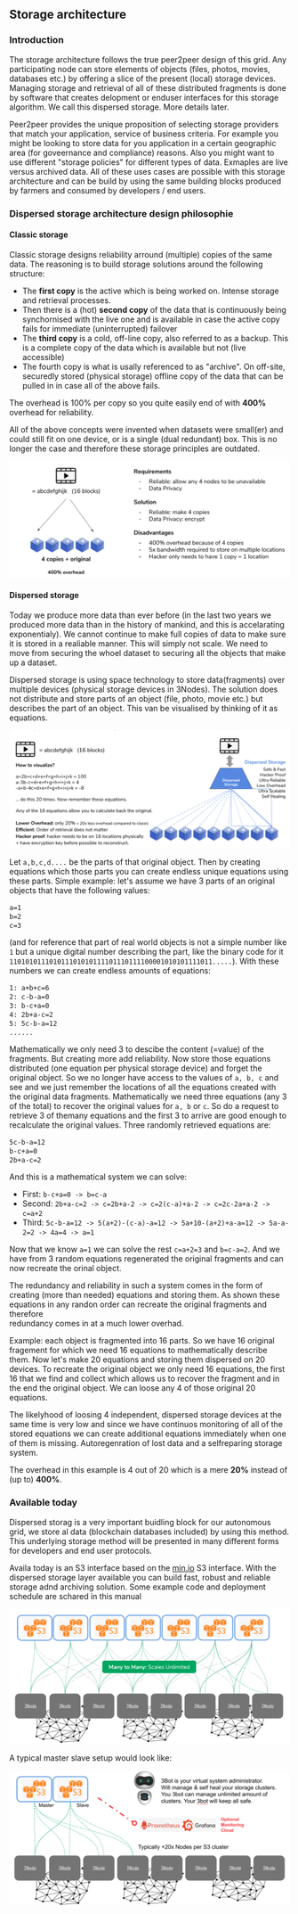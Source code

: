 ## Storage architecture

### Introduction
The storage architecture follows the true peer2peer design of this grid.  Any participating node can store elements of objects (files, photos, movies, databases etc.) by offering a slice of the present (local) storage devices. Managing storage and retrieval of all of these distributed fragments is done by software that creates delopment or enduser interfaces for this storage algorithm.  We call this dispersed storage.  More details later.

Peer2peer provides the unique proposition of selecting storage providers that match your application, service of business criteria. For example you might be looking to store data for you application in a certain geographic area (for goveernance and compliance) reasons.  Also you might want to use different "storage policies" for different types of data.  Exmaples are live versus archived data.  All  of these uses cases are possible with this storage architecture and can be build by using the same building blocks produced by farmers and consumed by developers / end users.

### Dispersed storage architecture design philosophie

#### Classic storage

Classic storage designs reliability arround (multiple) copies of the same data. The reasoning is to build storage solutions around the following structure:
- The **first copy** is the active which is being worked on.  Intense storage and retrieval processes.
- Then there is a (hot) **second copy** of the data that is continuously being synchornised with the live one and is available in case the active copy fails for immediate (uninterrupted) failover
- The **third copy** is a cold, off-line copy, also referred to as a backup.  This is a complete copy of the data which is available but not (live accessible)
- The fourth copy is what is usally referenced to as "archive".  On off-site, securedly stored (physical storage) offline copy of the data that can be pulled in in case all of the above fails.

The overhead is 100% per copy so you quite easily end of with **400%** overhead for reliability.

All of the above concepts were invented when datasets were small(er) and could still fit on one device, or is a single (dual redundant) box.  This is no longer the case and therefore these storage principles are outdated.

![](img/classic_storage.png)

#### Dispersed storage

Today we produce more data than ever before (in the last two years we produced more data than in the history of mankind, and this is accelarating exponentialy).  We cannot continue to make full copies of data to make sure it is stored in a realiable manner.  This will simply not scale.  We need to move from securing the whoel dataset to securing all the objects that make up a dataset.

Dispersed storage is using space technology to store data(fragments) over multiple devices (physical storage devices in 3Nodes).  The solution does not distribute and store parts of an object (file, photo, movie etc.) but describes the part of an object.  This van be visualised by thinking of it as equations.  

![](mg/dispersed_storage.png)

Let `a,b,c,d....` be the parts of that original object. Then by creating equations which those parts you can create endless unique equations using these parts.  Simple example: let's assume we have 3 parts of an original objects that have the following values:
```
a=1
b=2
c=3
```
(and for reference that part of real world objects is not a simple number like `1` but a unique digital number describing the part, like the binary code for it `110101011101011101010111101110111100001010101111011.....`).  With these numbers we can create endless amounts of equations:
```
1: a+b+c=6
2: c-b-a=0
3: b-c+a=0
4: 2b+a-c=2
5: 5c-b-a=12
......
```
Mathematically we only need 3 to descibe the content (=value) of the fragments. But creating more add reliability.  Now store those equations distributed (one equation per physical storage device) and forget the original object.  So we no longer have access to the values of `a, b, c` and see and we just remember the locations of all the equations created with the original data fragments.  Mathematically we need three equations (any 3 of the total) to recover the original values for `a, b` or `c`. So do a request to retrieve 3 of themany equations and the first 3 to arrive are good enough to recalculate the original values. Three randomly retrieved equations are:
```
5c-b-a=12
b-c+a=0
2b+a-c=2
```
And this is a mathematical system we can solve:
- First: `b-c+a=0 -> b=c-a`
- Second: `2b+a-c=2 -> c=2b+a-2 -> c=2(c-a)+a-2 -> c=2c-2a+a-2 -> c=a+2`
- Third: `5c-b-a=12 -> 5(a+2)-(c-a)-a=12 -> 5a+10-(a+2)+a-a=12 -> 5a-a-2=2 -> 4a=4 -> a=1`

Now that we know `a=1` we can solve the rest `c=a+2=3` and `b=c-a=2`.  And we have from 3 random equations regenerated the original fragments and can now recreate the orinal object.  

The redundancy and reliability in such a system comes in the form of creating (more than needed) equations and storing them.  As shown these equations in any randon order can recreate the original fragments and therefore   
redundancy comes in at a much lower overhad.

Example:  each object is fragmented into 16 parts.  So we have 16 original fragement for which we need 16 equations to mathematically describe them.  Now let's make 20 equations and storing them dispersed on 20 devices.  To recreate the original object we only need 16 equations, the first 16 that we find and collect which allows us to recover the fragment and in the end the original object.  We can loose any 4 of those original 20 equations.

The likelyhood of loosing 4 independent, dispersed storage devices at the same time is very low and since we have continuos monitoring of all of the stored equations we can create additional equations immediately when one of them is missing.  Autoregenration of lost data and a selfreparing storage system.

The overhead in this example is 4 out of 20 which is a mere **20%** instead of (up to) **400%**.

### Available today

Dispersed storag is a very important buidling block for our autonomous grid, we store al data (blockchain databases included) by using this method.  This underlying storage method will be presented in many different forms for developers and end user protocols.  

Availa today is an S3 interface based on the [min.io](https://min.io/) S3 interface.  With the dispersed storage layer available you can build fast, robust and reliable storage adnd archiving solution.  Some example code and deployment schedule are schared in this manual

![](img/storage_architecture_0.png)

A typical master slave setup would look like:

![](img/storage_architecture_1.png)




